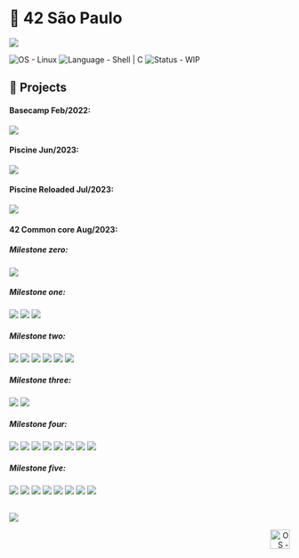 # 🏢 42 São Paulo

<picture>

![](./img/42_school.png)

</picture>
<picture>
	<source srcset="https://img.shields.io/badge/Linux-OS?&label=OS&labelColor=gray&color=dodgerblue" media="(min-width: 600px)">
	<source srcset="https://img.shields.io/badge/Linux-OS?&label=OS&labelColor=gray&color=dodgerblue" media="(min-width: 400px)">
	<img srcset="https://img.shields.io/badge/Linux-OS?&label=OS&labelColor=gray&color=dodgerblue" alt="OS - Linux">
</picture>
<picture>
	<source srcset="https://img.shields.io/badge/Shell_|_C_|_C++-Language?&label=Language&labelColor=gray&color=dodgerblue" media="(min-width: 600px)">
	<source srcset="https://img.shields.io/badge/Shell_|_C_|_C++-Language?&label=Language&labelColor=gray&color=dodgerblue" media="(min-width: 400px)">
	<img srcset="https://img.shields.io/badge/Shell_|_C_|_C++-Language?&label=Language&labelColor=gray&color=dodgerblue" alt="Language - Shell | C">
</picture>
<picture>
	<source srcset="https://img.shields.io/badge/WIP-Status?&label=Status&labelColor=gray&color=yellow" media="(min-width: 600px)">
	<source srcset="https://img.shields.io/badge/WIP-Status?&label=Status&labelColor=gray&color=yellow" media="(min-width: 400px)">
	<img srcset="https://img.shields.io/badge/WIP-Status?&label=Status&labelColor=gray&color=yellow" alt="Status - WIP">
</picture>

## 🏅 Projects

<h4>
	Basecamp Feb/2022:
</h4>

[![](https://img.shields.io/badge/Project-Basecamp-skyblue?style=for-the-badge&logo=42)](https://github.com/willtrigo/42_basecamp)

<h4>
	Piscine Jun/2023:
</h4>

[![](https://img.shields.io/badge/Project-Piscine-skyblue?style=for-the-badge&logo=42)](https://github.com/willtrigo/42_piscine)

<h4>
	Piscine Reloaded Jul/2023:
</h4>

[![](https://img.shields.io/badge/Project-Piscine_Reloaded-skyblue?style=for-the-badge&logo=42)](https://github.com/willtrigo/42_piscine_reloaded)

<h4>
	42 Common core Aug/2023:
</h4>

<h5>
	Milestone zero:
</h5>

[![](https://img.shields.io/badge/Project-libft-skyblue?style=for-the-badge&logo=42)](https://github.com/willtrigo/42_libft)

<h5>
	Milestone one:
</h5>

[![](https://img.shields.io/badge/Project-get_next_line-skyblue?style=for-the-badge&logo=42)](https://github.com/willtrigo/42_get_next_line)
[![](https://img.shields.io/badge/Project-printf-skyblue?style=for-the-badge&logo=42)](https://github.com/willtrigo/42_printf)
[![](https://img.shields.io/badge/Project-Born_2_be_root-skyblue?style=for-the-badge&logo=42)](https://github.com/willtrigo/42_born2beroot)

<h5>
	Milestone two:
</h5>

[![](https://img.shields.io/badge/Project-fract--ol-skyblue?style=for-the-badge&logo=42)](https://github.com/willtrigo/42_fract-ol)
[![](https://img.shields.io/badge/Project-so_long-yellow?style=for-the-badge&logo=42)](https://github.com/willtrigo/42_so_long)
[![](https://img.shields.io/badge/Project-fdf-yellow?style=for-the-badge&logo=42)](https://github.com/willtrigo/42_fdf)
[![](https://img.shields.io/badge/Project-minitalk-skyblue?style=for-the-badge&logo=42)](https://github.com/willtrigo/42_minitalk)
[![](https://img.shields.io/badge/Project-pipex-yellow?style=for-the-badge&logo=42)](https://github.com/willtrigo/42_pipex)
[![](https://img.shields.io/badge/Project-push_swap-skyblue?style=for-the-badge&logo=42)](https://github.com/willtrigo/42_push_swap)

<h5>
	Milestone three:
</h5>

[![](https://img.shields.io/badge/Project-minishell-skyblue?style=for-the-badge&logo=42)](https://github.com/willtrigo/42_minishell)
[![](https://img.shields.io/badge/Project-philosophers-yellow?style=for-the-badge&logo=42)](https://github.com/willtrigo/42_philosophers)

<h5>
	Milestone four:
</h5>

[![](https://img.shields.io/badge/Project-net_practice-skyblue?style=for-the-badge&logo=42)](https://github.com/willtrigo/42_net_practice)
[![](https://img.shields.io/badge/Project-cub3d-skyblue?style=for-the-badge&logo=42)](https://github.com/willtrigo/42_cub3d)
[![](https://img.shields.io/badge/Project-minirt-yellow?style=for-the-badge&logo=42)](https://github.com/willtrigo/42_minirt)
[![](https://img.shields.io/badge/Project-cpp_module_00-skyblue?style=for-the-badge&logo=42)](https://github.com/willtrigo/42_cpp_module_00)
[![](https://img.shields.io/badge/Project-cpp_module_01-skyblue?style=for-the-badge&logo=42)](https://github.com/willtrigo/42_cpp_module_01)
[![](https://img.shields.io/badge/Project-cpp_module_02-skyblue?style=for-the-badge&logo=42)](https://github.com/willtrigo/42_cpp_module_02)
[![](https://img.shields.io/badge/Project-cpp_module_03-skyblue?style=for-the-badge&logo=42)](https://github.com/willtrigo/42_cpp_module_03)
[![](https://img.shields.io/badge/Project-cpp_module_04-skyblue?style=for-the-badge&logo=42)](https://github.com/willtrigo/42_cpp_module_04)

<h5>
	Milestone five:
</h5>

[![](https://img.shields.io/badge/Project-inception-yellow?style=for-the-badge&logo=42)](https://github.com/willtrigo/42_inception)
[![](https://img.shields.io/badge/Project-webserv-yellow?style=for-the-badge&logo=42)](https://github.com/willtrigo/42_webserv)
[![](https://img.shields.io/badge/Project-irc-yellow?style=for-the-badge&logo=42)](https://github.com/willtrigo/42_irc)
[![](https://img.shields.io/badge/Project-cpp_module_05-yellow?style=for-the-badge&logo=42)](https://github.com/willtrigo/42_cpp_module_05)
[![](https://img.shields.io/badge/Project-cpp_module_06-yellow?style=for-the-badge&logo=42)](https://github.com/willtrigo/42_cpp_module_06)
[![](https://img.shields.io/badge/Project-cpp_module_07-yellow?style=for-the-badge&logo=42)](https://github.com/willtrigo/42_cpp_module_07)
[![](https://img.shields.io/badge/Project-cpp_module_08-yellow?style=for-the-badge&logo=42)](https://github.com/willtrigo/42_cpp_module_08)
[![](https://img.shields.io/badge/Project-cpp_module_09-yellow?style=for-the-badge&logo=42)](https://github.com/willtrigo/42_cpp_module_09)

##

[![](https://img.shields.io/badge/São_Paulo-game?color=dodgerblue&logo=42)](https://42sp.org.br/)

<div align="right" height=25px>
	<picture>
		<source srcset="./img/wild_duck.png" media="(min-height: 40px)">
		<source srcset="./img/wild_duck.png" media="(min-height: 30px)">
		<img srcset="./img/wild_duck.png" height="35px" alt="OS - Linux">
	</picture>
</div>

